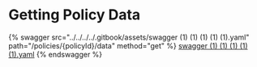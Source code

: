 # Getting Policy Data



{% swagger src="../../../../.gitbook/assets/swagger (1) (1) (1) (1) (1).yaml" path="/policies/{policyId}/data" method="get" %}
[swagger (1) (1) (1) (1) (1).yaml](<../../../../.gitbook/assets/swagger (1) (1) (1) (1) (1).yaml>)
{% endswagger %}
